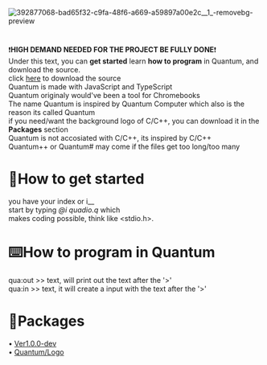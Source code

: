 ![392877068-bad65f32-c9fa-48f6-a669-a59897a00e2c__1_-removebg-preview](https://github.com/user-attachments/assets/c2f7215d-9ce4-40ce-9190-ffd018e3a316)

# 
❗**HIGH DEMAND NEEDED FOR THE PROJECT BE FULLY DONE**❗<br />
Under this text, you can **get started** learn **how to program** in Quantum, and download the source. <br />
click [here](https://github.com/seba495g/Quantum#packages) to download the source <br />
Quantum is made with JavaScript and TypeScript <br />
Quantum originaly would've been a tool for Chromebooks <br />
The name Quantum is inspired by Quantum Computer which also is the reason its called Quantum <br />
if you need/want the background logo of C/C++, you can download it in the **Packages** section <br />
Quantum is not accosiated with C/C++, its inspired by C/C++ <br />
Quantum++ or Quantum# may come if the files get too long/too many <br />

# 🚀How to get started
  you have your index or i__ <br />
  start by typing *@i quadio.q* which <br />
  makes coding possible, think like <stdio.h>. <br />

# ⌨️How to program in Quantum
  qua:out >> text, will print out the text after the '>' <br />
  qua:in >> text, it will create a input with the text after the '>' <br />


# 📂Packages
 • [Ver1.0.0-dev](https://github.com/seba495g/Quantum/releases/tag/Quantum%2Fv1.0.0) <br />
 • [Quantum/Logo](https://github.com/seba495g/Quantum/releases/tag/Quantum%2Fbackground_-logo)

